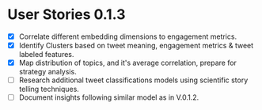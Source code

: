 # User Stories 0.1.3

- [X] Correlate different embedding dimensions to engagement metrics.
- [X] Identify Clusters based on tweet meaning, engagement metrics & tweet labeled features.
- [X] Map distribution of topics, and it's average correlation, prepare for strategy analysis.
- [ ] Research additional tweet classifications models using scientific story telling techniques.
- [ ] Document insights following similar model as in V.0.1.2.
